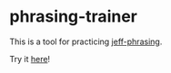 # phrasing-trainer

This is a tool for practicing [jeff-phrasing](https://github.com/jthlim/jeff-phrasing).

Try it [here](https://lynn.github.io/phrasing-trainer)!

